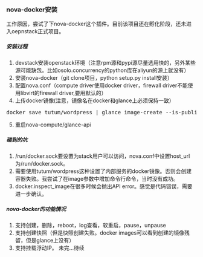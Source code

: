 ### nova-docker安装  
工作原因，尝试了下nova-docker这个插件。目前该项目还在孵化阶段，还未进入oepnstack正式项目。  
##### 安装过程
1. devstack安装openstack环境（注意rpm源和pypi源尽量选用快的，另外某些源可能缺包。比如osolo.concurrency的python库在aliyun的源上就没有）
2. 安装nova-docker（git clone项目，python setup.py install安装）
3. 配置nova.conf（compute driver使用docker driver，firewall driver不能使用libvirt的firewall driver,要用默认的）
4. 上传docker镜像(注意，镜像名在docker和glance上必须保持一致）
<pre><core>docker save tutum/wordpress | glance image-create --is-public=True --container-format=docker --disk-format=raw --name tutum/wordpress
</code></pre>
5. 重启nova-compute/glance-api  
##### 碰到的坑  
1. /run/docker.sock要设置为stack用户可以访问，nova.conf中设置host_url为/run/docker.sock。
2. 需要使用tutum/wordpress这种设置了内部服务的docker镜像。否则会创建容器失败。我尝试了在image参数中增加命令行命令，当时没有成功。
3. docker.inspect_image在很多时候会抛出API error。感觉是代码错误，需要进一步确认。
##### nova-docker的功能情况
1. 支持创建，删除，reboot，log查看，软重启，pause，unpause
2. 支持创建快照（但是快照创建失败。docker images可以看到创建的镜像残留，但是glance上没有）
3. 支持挂载浮动IP。
未完...待续
